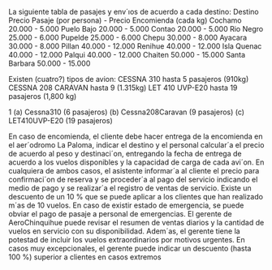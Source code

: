 La siguiente tabla de pasajes y env´ıos de acuerdo a cada destino:
Destino         Precio Pasaje (por persona) - Precio Encomienda (cada kg)
Cochamo         20.000                      - 5.000
Puelo Bajo      20.000                      - 5.000
Contao          20.000                      - 5.000
Rio Negro       25.000                      - 6.000
Pupelde         25.000                      - 6.000
Chepu           30.000                      - 8.000
Ayacara         30.000                      - 8.000
Pillan          40.000                      - 12.000
Renihue         40.000                      - 12.000
Isla Quenac     40.000                      - 12.000
Palqui          40.000                      - 12.000
Chaiten         50.000                      - 15.000
Santa Barbara   50.000                      - 15.000

Existen (cuatro?) tipos de avion: 
CESSNA 310 hasta 5 pasajeros (910kg)
CESSNA 208 CARAVAN hasta 9 (1.315kg) 
LET 410 UVP-E20 hasta 19 pasajeros (1,800 kg)

1
(a) Cessna310 (6 pasajeros)
(b) Cessna208Caravan (9 pasajeros)
(c) LET410UVP-E20 (19 pasajeros)

En caso de encomienda, el cliente debe hacer entrega de la encomienda en el aer´odromo La
Paloma, indicar el destino y el personal calcular´a el precio de acuerdo al peso y destinaci´on,
entregando la fecha de entrega de acuerdo a los vuelos disponibles y la capacidad de carga de cada
avi´on.
En cualquiera de ambos casos, el asistente informar´a al cliente el precio para confirmaci´on de
reserva y se proceder´a al pago del servicio indicando el medio de pago y se realizar´a el registro
de ventas de servicio. Existe un descuento de un 10 % que se puede aplicar a los clientes que han
realizado m´as de 10 vuelos. En caso de existir estado de emergencia, se puede obviar el pago de
pasaje a personal de emergencias.
El gerente de AeroChinquihue puede revisar el resumen de ventas diarios y la cantidad de
vuelos en servicio con su disponibilidad. Adem´as, el gerente tiene la potestad de incluir los vuelos
extraordinarios por motivos urgentes. En casos muy excepcionales, el gerente puede indicar un
descuento (hasta 100 %) superior a clientes en casos extremos